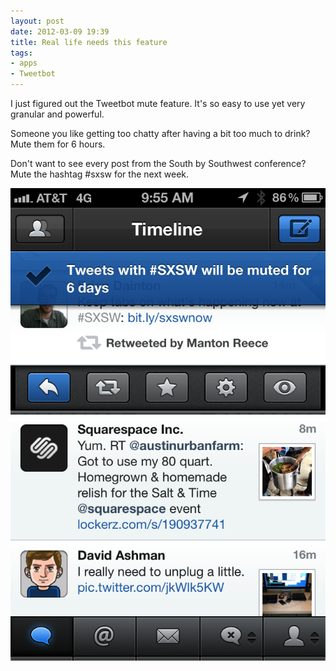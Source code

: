 ```yaml
---
layout: post
date: 2012-03-09 19:39
title: Real life needs this feature
tags:
- apps
- Tweetbot
---
```


I just figured out the Tweetbot mute feature. It's so easy to use yet very granular and powerful. 

Someone you like getting too chatty after having a bit too much to drink? Mute them for 6 hours. 

Don't want to see every post from the South by Southwest conference? Mute the hashtag #sxsw for the next week. 

![Tweetbot mute](/images/Tweetbot_muting.png)

